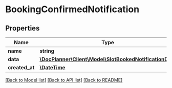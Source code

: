 # BookingConfirmedNotification

## Properties
Name | Type | Description | Notes
------------ | ------------- | ------------- | -------------
**name** | **string** |  | [optional] 
**data** | [**\DocPlanner\Client\Model\SlotBookedNotificationData**](SlotBookedNotificationData.md) |  | [optional] 
**created_at** | [**\DateTime**](\DateTime.md) |  | [optional] 

[[Back to Model list]](../../README.md#documentation-for-models) [[Back to API list]](../../README.md#documentation-for-api-endpoints) [[Back to README]](../../README.md)


